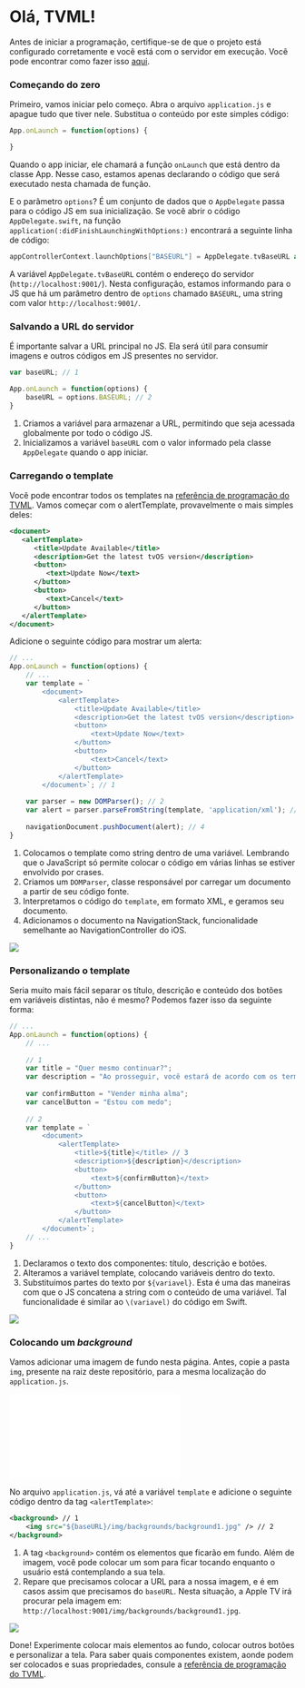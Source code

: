 # Olá, TVML!

Antes de iniciar a programação, certifique-se de que o projeto está configurado corretamente e
você está com o servidor em execução. Você pode encontrar como fazer isso [aqui](INITIAL_SETUP.md).

### Começando do zero
Primeiro, vamos iniciar pelo começo. Abra o arquivo `application.js` e apague tudo que tiver nele. 
Substitua o conteúdo por este simples código:  
``` js
App.onLaunch = function(options) {

}
```

Quando o app iniciar, ele chamará a função `onLaunch` que está dentro da classe App. Nesse caso, estamos
apenas declarando o código que será executado nesta chamada de função.

E o parâmetro `options`? É um conjunto de dados que o `AppDelegate` passa para o código JS em sua inicialização.
Se você abrir o código `AppDelegate.swift`, na função `application(:didFinishLaunchingWithOptions:)` encontrará
a seguinte linha de código:
``` swift
appControllerContext.launchOptions["BASEURL"] = AppDelegate.tvBaseURL as NSString
```

A variável `AppDelegate.tvBaseURL` contém o endereço do servidor (`http://localhost:9001/`). Nesta configuração, 
estamos informando para o JS que há um parâmetro dentro de `options` chamado `BASEURL`, uma string com valor 
`http://localhost:9001/`.

### Salvando a URL do servidor
É importante salvar a URL principal no JS. Ela será útil para consumir imagens e outros códigos em JS presentes
no servidor.
``` js
var baseURL; // 1

App.onLaunch = function(options) {
    baseURL = options.BASEURL; // 2
}
```

1. Criamos a variável para armazenar a URL, permitindo que seja acessada globalmente por todo o código JS.
2. Inicializamos a variável `baseURL` com o valor informado pela classe `AppDelegate` quando o app iniciar.

### Carregando o template
Você pode encontrar todos os templates na [referência de programação do TVML](https://developer.apple.com/library/content/documentation/LanguagesUtilities/Conceptual/ATV_Template_Guide/TextboxTemplate.html#//apple_ref/doc/uid/TP40015064-CH2-SW8).
Vamos começar com o alertTemplate, provavelmente o mais simples deles:
``` xml
<document>
   <alertTemplate>
      <title>Update Available</title>
      <description>Get the latest tvOS version</description>
      <button>
         <text>Update Now</text>
      </button>
      <button>
         <text>Cancel</text>
      </button>
   </alertTemplate>
</document>
```

Adicione o seguinte código para mostrar um alerta:
``` js
// ...
App.onLaunch = function(options) {
    // ...
    var template = `
        <document>
            <alertTemplate>
                <title>Update Available</title>
                <description>Get the latest tvOS version</description>
                <button>
                    <text>Update Now</text>
                </button>
                <button>
                    <text>Cancel</text>
                </button>
            </alertTemplate>
        </document>`; // 1
        
    var parser = new DOMParser(); // 2
    var alert = parser.parseFromString(template, 'application/xml'); // 3
    
    navigationDocument.pushDocument(alert); // 4
}
```

1. Colocamos o template como string dentro de uma variável. Lembrando que o JavaScript só permite colocar
o código em várias linhas se estiver envolvido por crases.
2. Criamos um `DOMParser`, classe responsável por carregar um documento a partir de seu código fonte.
3. Interpretamos o código do `template`, em formato XML, e geramos seu documento.
4. Adicionamos o documento na NavigationStack, funcionalidade semelhante ao NavigationController do iOS.

![](screenshots/alert-template.png)

### Personalizando o template
Seria muito mais fácil separar os título, descrição e conteúdo dos botões em variáveis distintas, não é mesmo? 
Podemos fazer isso da seguinte forma:
``` js
// ...
App.onLaunch = function(options) {
    // ...
    
    // 1
    var title = "Quer mesmo continuar?";
    var description = "Ao prosseguir, você estará de acordo com os termos de uso.";
    
    var confirmButton = "Vender minha alma";
    var cancelButton = "Estou com medo";
    
    // 2
    var template = `
        <document>
            <alertTemplate>
                <title>${title}</title> // 3
                <description>${description}</description>
                <button>
                    <text>${confirmButton}</text>
                </button>
                <button>
                    <text>${cancelButton}</text>
                </button>
            </alertTemplate>
        </document>`;
    // ...
}
```

1. Declaramos o texto dos componentes: título, descrição e botões.
2. Alteramos a variável template, colocando variáveis dentro do texto.
3. Substituímos partes do texto por `${variavel}`. Esta é uma das maneiras com que o JS concatena 
a string com o conteúdo de uma variável. Tal funcionalidade é similar ao `\(variavel)` do código em Swift.

![](screenshots/custom-alert-template.png)

### Colocando um *background*

Vamos adicionar uma imagem de fundo nesta página. Antes, copie a pasta `img`, presente na raiz deste repositório, 
para a mesma localização do `application.js`.

![](screenshots/add-img-folder.img)

No arquivo `application.js`, vá até a variável `template` e adicione o seguinte código dentro da tag `<alertTemplate>`:
``` xml
<background> // 1
    <img src="${baseURL}/img/backgrounds/background1.jpg" /> // 2
</background>
```

1. A tag `<background>` contém os elementos que ficarão em fundo. Além de imagem, você pode colocar um som para
ficar tocando enquanto o usuário está contemplando a sua tela.
2. Repare que precisamos colocar a URL para a nossa imagem, e é em casos assim que precisamos do `baseURL`. 
Nesta situação, a Apple TV irá procurar pela imagem em: `http://localhost:9001/img/backgrounds/background1.jpg`.

![](screenshots/tvml-background.png)

Done! Experimente colocar mais elementos ao fundo, colocar outros botões e personalizar a tela. Para saber quais
componentes existem, aonde podem ser colocados e suas propriedades, consule a [referência de programação do TVML](https://developer.apple.com/library/content/documentation/LanguagesUtilities/Conceptual/ATV_Template_Guide/SimpleDisplayElements.html#//apple_ref/doc/uid/TP40015064-CH19-SW14).
